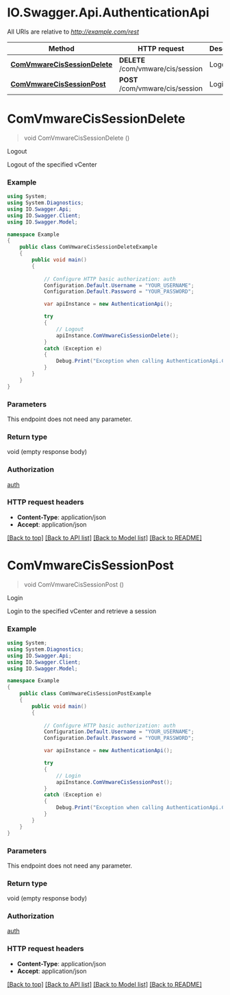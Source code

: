 # IO.Swagger.Api.AuthenticationApi

All URIs are relative to *http://example.com/rest*

Method | HTTP request | Description
------------- | ------------- | -------------
[**ComVmwareCisSessionDelete**](AuthenticationApi.md#comvmwarecissessiondelete) | **DELETE** /com/vmware/cis/session | Logout
[**ComVmwareCisSessionPost**](AuthenticationApi.md#comvmwarecissessionpost) | **POST** /com/vmware/cis/session | Login


<a name="comvmwarecissessiondelete"></a>
# **ComVmwareCisSessionDelete**
> void ComVmwareCisSessionDelete ()

Logout

Logout of the specified vCenter

### Example
```csharp
using System;
using System.Diagnostics;
using IO.Swagger.Api;
using IO.Swagger.Client;
using IO.Swagger.Model;

namespace Example
{
    public class ComVmwareCisSessionDeleteExample
    {
        public void main()
        {
            
            // Configure HTTP basic authorization: auth
            Configuration.Default.Username = "YOUR_USERNAME";
            Configuration.Default.Password = "YOUR_PASSWORD";

            var apiInstance = new AuthenticationApi();

            try
            {
                // Logout
                apiInstance.ComVmwareCisSessionDelete();
            }
            catch (Exception e)
            {
                Debug.Print("Exception when calling AuthenticationApi.ComVmwareCisSessionDelete: " + e.Message );
            }
        }
    }
}
```

### Parameters
This endpoint does not need any parameter.

### Return type

void (empty response body)

### Authorization

[auth](../README.md#auth)

### HTTP request headers

 - **Content-Type**: application/json
 - **Accept**: application/json

[[Back to top]](#) [[Back to API list]](../README.md#documentation-for-api-endpoints) [[Back to Model list]](../README.md#documentation-for-models) [[Back to README]](../README.md)

<a name="comvmwarecissessionpost"></a>
# **ComVmwareCisSessionPost**
> void ComVmwareCisSessionPost ()

Login

Login to the specified vCenter and retrieve a session

### Example
```csharp
using System;
using System.Diagnostics;
using IO.Swagger.Api;
using IO.Swagger.Client;
using IO.Swagger.Model;

namespace Example
{
    public class ComVmwareCisSessionPostExample
    {
        public void main()
        {
            
            // Configure HTTP basic authorization: auth
            Configuration.Default.Username = "YOUR_USERNAME";
            Configuration.Default.Password = "YOUR_PASSWORD";

            var apiInstance = new AuthenticationApi();

            try
            {
                // Login
                apiInstance.ComVmwareCisSessionPost();
            }
            catch (Exception e)
            {
                Debug.Print("Exception when calling AuthenticationApi.ComVmwareCisSessionPost: " + e.Message );
            }
        }
    }
}
```

### Parameters
This endpoint does not need any parameter.

### Return type

void (empty response body)

### Authorization

[auth](../README.md#auth)

### HTTP request headers

 - **Content-Type**: application/json
 - **Accept**: application/json

[[Back to top]](#) [[Back to API list]](../README.md#documentation-for-api-endpoints) [[Back to Model list]](../README.md#documentation-for-models) [[Back to README]](../README.md)

